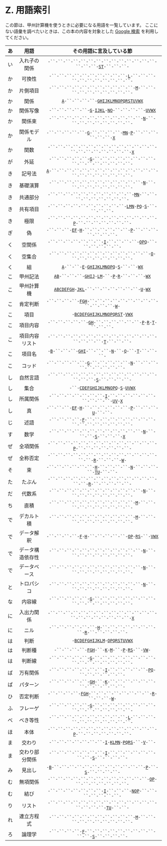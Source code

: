 # Z. 用語索引

この節は、甲州計算機を使うときに必要になる用語を一覧しています。
ここにない語彙を調べたいときは、この本の内容を対象とした
[Google 検索][Google] を利用してください。


| あ | 用語 | その用語に言及している節 |
|:---:|:---:|:---:|
| い | 入れ子の関係 | `-``-``-``-``-``-``-``-``-``-``-``-``-``-``-``-``-``-`[`S`][S][`T`][T]`-``-``-``-` |
| か | 可換性 | `-``-``-``-``-``-``-``-``-``-``-`[`L`][L]`-``-``-``-``-``-``-``-``-``-``-``-` |
| か | 片側項目 | `-``-``-``-``-``-``-``-``-``-``-``-`[`M`][M]`-``-``-``-``-``-``-``-``-``-``-` |
| か | 関係 | [`A`][A]`-``-``-``-``-`[`G`][G][`H`][H][`I`][I][`J`][J][`K`][K][`L`][L][`M`][M][`N`][N][`O`][O][`P`][P][`Q`][Q][`R`][R][`S`][S][`T`][T][`U`][U][`V`][V][`W`][W][`X`][X] |
| か | 関係写像 | `-``-``-``-``-``-`[`G`][G]`-`[`I`][I][`J`][J][`K`][K][`L`][L]`-`[`N`][N][`O`][O]`-``-``-``-``-`[`U`][U][`V`][V][`W`][W][`X`][X] |
| か | 関係束 | `-``-``-``-``-``-``-``-``-``-``-``-``-`[`N`][N]`-``-``-``-``-``-``-``-``-``-` |
| か | 関係モデル | `-``-``-``-``-``-`[`G`][G]`-``-``-``-``-`[`M`][M][`N`][N]`-`[`P`][P]`-``-``-``-``-``-``-`[`X`][X] |
| か | 関数 | `-``-``-``-``-``-``-``-``-``-``-``-``-``-``-``-``-``-``-``-``-``-``-`[`X`][X] |
| が | 外延 | `-``-``-``-``-``-`[`G`][G]`-``-``-``-``-``-``-``-``-``-``-``-``-``-``-``-``-` |
| き | 記号法 | [`A`][A]`-``-``-``-``-``-``-``-``-``-``-``-``-``-``-``-``-``-``-``-``-``-``-` |
| き | 基礎演算 | `-``-``-``-``-``-``-``-``-``-``-``-``-`[`N`][N]`-``-``-``-``-``-``-``-``-``-` |
| き | 共通部分 | `-``-``-``-``-``-``-``-``-``-``-``-`[`M`][M][`N`][N]`-``-``-``-``-``-``-``-``-``-` |
| き | 共有項目 | `-``-``-``-``-``-``-``-``-``-``-`[`L`][L][`M`][M][`N`][N]`-`[`P`][P][`Q`][Q]`-`[`S`][S]`-``-``-``-``-` |
| き | 極限 | `-``-``-``-``-``-``-``-``-``-``-``-``-``-``-`[`P`][P]`-``-``-``-``-``-``-``-` |
| ぎ | 偽 | `-``-``-``-`[`E`][E][`F`][F]`-`[`H`][H]`-``-``-``-``-``-``-`[`P`][P]`-``-``-``-``-``-``-``-` |
| く | 空関係 | `-``-``-``-``-``-``-``-`[`I`][I]`-``-``-``-``-`[`O`][O][`P`][P][`Q`][Q]`-``-``-``-``-``-``-` |
| く | 空集合 | `-``-``-``-``-``-``-``-``-``-``-``-``-``-`[`O`][O]`-``-``-``-``-``-``-``-``-` |
| く | 組 | [`A`][A]`-``-``-`[`E`][E]`-`[`G`][G][`H`][H][`I`][I][`J`][J][`K`][K][`L`][L][`M`][M][`N`][N][`O`][O][`P`][P][`Q`][Q]`-`[`S`][S]`-``-``-`[`W`][W][`X`][X] |
| こ | 甲州記法 | [`A`][A][`B`][B]`-``-``-``-`[`G`][G][`H`][H][`I`][I][`J`][J]`-`[`L`][L][`M`][M]`-``-`[`P`][P]`-`[`R`][R]`-``-``-``-`[`W`][W][`X`][X] |
| こ | 甲州計算機 | [`A`][A][`B`][B][`C`][C][`D`][D][`E`][E][`F`][F][`G`][G][`H`][H]`-`[`J`][J][`K`][K][`L`][L]`-``-``-``-``-``-``-``-`[`U`][U]`-`[`W`][W][`X`][X] |
| こ | 肯定判断 | `-``-``-``-``-`[`F`][F][`G`][G][`H`][H]`-``-``-``-``-``-``-``-``-``-``-``-``-``-`[`W`][W]`-` |
| こ | 項目 | `-`[`B`][B][`C`][C][`D`][D][`E`][E][`F`][F][`G`][G][`H`][H][`I`][I][`J`][J][`K`][K][`L`][L][`M`][M][`N`][N][`O`][O][`P`][P][`Q`][Q][`R`][R][`S`][S][`T`][T]`-`[`V`][V][`W`][W][`X`][X] |
| こ | 項目内容 | `-``-``-``-``-``-`[`G`][G][`H`][H]`-``-``-``-``-``-``-`[`P`][P]`-`[`R`][R]`-`[`T`][T]`-``-``-``-` |
| こ | 項目内容リスト | `-``-``-``-``-``-``-``-``-``-``-``-``-``-``-``-``-``-``-`[`T`][T]`-``-``-``-` |
| こ | 項目名 | `-`[`B`][B]`-``-``-``-`[`G`][G][`H`][H][`I`][I]`-``-``-``-`[`N`][N]`-``-`[`Q`][Q]`-``-`[`T`][T]`-``-``-``-` |
| こ | コッド | `-``-``-``-``-``-`[`G`][G]`-``-``-``-``-``-`[`N`][N]`-``-``-``-``-``-``-``-``-``-` |
| し | 自然言語 | `-``-``-``-``-``-``-``-``-``-``-``-``-``-``-``-``-``-`[`S`][S]`-``-``-``-``-` |
| し | 集合 | `-``-`[`C`][C][`D`][D][`E`][E][`F`][F][`G`][G][`H`][H][`I`][I][`J`][J][`K`][K][`L`][L][`M`][M][`N`][N][`O`][O][`P`][P][`Q`][Q]`-`[`S`][S]`-`[`U`][U][`V`][V][`W`][W][`X`][X] |
| し | 所属関係 | `-``-``-``-``-``-``-``-`[`I`][I]`-``-``-``-``-``-``-``-``-``-``-`[`U`][U][`V`][V]`-`[`X`][X] |
| し | 真 | `-``-``-``-`[`E`][E][`F`][F]`-`[`H`][H]`-``-``-``-``-``-``-`[`P`][P]`-``-``-``-`[`U`][U]`-``-``-` |
| じ | 述語 | `-``-``-``-``-`[`F`][F]`-``-``-``-``-``-``-``-``-``-``-``-``-``-``-``-``-``-` |
| す | 数学 | `-``-``-``-``-``-``-``-``-``-``-``-``-`[`N`][N]`-``-``-``-`[`S`][S]`-``-``-``-`[`X`][X] |
| ぜ | 全項関係 | `-``-``-``-``-``-``-``-``-``-``-``-``-``-``-`[`P`][P]`-``-``-``-``-``-``-``-` |
| ぜ | 全称否定 | `-``-``-``-``-``-``-``-``-``-``-``-``-``-``-``-``-`[`R`][R]`-``-``-``-`[`W`][W]`-` |
| そ | 束 | `-``-``-``-``-``-``-`[`H`][H]`-``-``-``-``-`[`N`][N]`-``-``-``-``-`[`T`][T][`U`][U]`-``-``-` |
| た | たぶん | `-``-``-``-``-``-``-``-``-``-``-``-``-``-``-``-``-`[`R`][R]`-``-``-``-``-``-` |
| だ | 代数系 | `-``-``-``-``-``-``-``-``-``-``-``-``-`[`N`][N]`-``-``-``-``-``-``-``-``-``-` |
| ち | 直積 | `-``-``-``-``-``-``-``-``-``-``-``-`[`M`][M]`-``-``-``-``-``-``-``-``-``-``-` |
| で | デカルト積 | `-``-``-``-``-``-``-``-``-``-``-``-`[`M`][M]`-``-``-``-``-``-``-``-``-``-``-` |
| で | データ解釈 | `-``-``-``-``-`[`F`][F]`-`[`H`][H]`-``-``-``-``-``-`[`O`][O][`P`][P]`-`[`R`][R][`S`][S]`-``-`[`V`][V][`W`][W][`X`][X] |
| で | データ構造依存性 | `-``-``-``-``-``-``-``-``-``-``-``-``-`[`N`][N]`-``-``-``-``-``-``-``-``-``-` |
| で | データベース | `-``-``-``-``-``-``-``-``-``-``-``-``-`[`N`][N]`-``-``-``-``-``-``-``-``-``-` |
| と | トロパシコ | `-``-``-``-``-``-``-``-``-``-``-``-``-`[`N`][N]`-``-``-``-``-``-``-``-``-``-` |
| な | 内容線 | `-``-``-``-``-``-`[`G`][G]`-``-``-``-``-``-``-``-``-``-``-``-``-``-``-``-``-` |
| に | 入出力関係 | `-``-``-``-``-``-``-``-``-``-``-``-``-``-``-``-``-``-``-``-``-``-``-`[`X`][X] |
| に | ニル | `-``-``-``-``-``-``-`[`H`][H]`-``-``-``-``-``-``-``-``-`[`R`][R]`-``-``-``-``-``-` |
| は | 判断 | `-`[`B`][B][`C`][C][`D`][D][`E`][E][`F`][F][`G`][G][`H`][H][`I`][I][`J`][J][`K`][K][`L`][L][`M`][M]`-`[`O`][O][`P`][P][`Q`][Q][`R`][R][`S`][S][`T`][T][`U`][U][`V`][V][`W`][W][`X`][X] |
| は | 判断種 | `-``-``-``-``-`[`F`][F][`G`][G][`H`][H]`-``-`[`K`][K]`-`[`M`][M]`-``-`[`P`][P]`-`[`R`][R][`S`][S]`-``-`[`V`][V][`W`][W]`-` |
| は | 判断線 | `-``-``-``-``-``-`[`G`][G]`-``-``-``-``-``-``-``-``-``-``-``-``-``-``-``-``-` |
| ば | 万有関係 | `-``-``-``-``-``-``-``-`[`I`][I]`-``-``-``-``-``-`[`P`][P][`Q`][Q]`-``-``-``-``-``-``-` |
| ぱ | パターン | `-``-``-``-``-``-`[`G`][G][`H`][H]`-``-`[`K`][K]`-``-``-``-``-``-``-``-``-``-``-``-``-` |
| ひ | 否定判断 | `-``-``-``-``-`[`F`][F][`G`][G][`H`][H]`-``-``-``-``-``-``-``-``-`[`R`][R]`-``-``-``-`[`W`][W]`-` |
| ふ | フレーゲ | `-``-``-``-``-``-`[`G`][G]`-``-``-``-``-``-``-``-``-``-``-``-``-``-``-``-``-` |
| べ | べき等性 | `-``-``-``-``-``-``-``-``-``-``-`[`L`][L]`-``-``-``-``-``-``-``-``-``-``-``-` |
| ほ | 本体 | `-``-``-``-``-``-``-``-``-``-``-``-``-``-``-`[`P`][P]`-``-``-``-``-``-``-``-` |
| ま | 交わり | `-``-``-``-``-``-``-``-`[`I`][I]`-`[`K`][K][`L`][L][`M`][M][`N`][N]`-`[`P`][P][`Q`][Q][`R`][R][`S`][S]`-``-`[`V`][V]`-``-` |
| ま | 交わり部分関係 | `-``-``-``-``-``-``-``-`[`I`][I]`-``-``-``-``-``-``-``-``-`[`S`][S]`-``-``-``-``-` |
| み | 見出し | `-`[`B`][B]`-``-``-``-``-``-``-``-``-``-``-``-``-`[`P`][P]`-``-`[`S`][S]`-``-``-``-``-` |
| む | 無項関係 | `-``-``-``-``-``-``-``-``-``-``-``-``-``-`[`O`][O][`P`][P]`-``-``-``-``-``-``-``-` |
| む | 結び | `-``-``-``-``-``-``-``-`[`I`][I]`-``-``-``-`[`N`][N][`O`][O][`P`][P]`-``-``-``-``-``-``-``-` |
| り | リスト | `-``-``-``-``-``-``-``-``-``-``-``-``-``-``-``-``-``-``-`[`T`][T][`U`][U]`-``-``-` |
| れ | 連立方程式 | `-``-``-``-``-``-``-``-``-``-``-``-`[`M`][M]`-``-``-``-``-``-``-``-``-``-``-` |
| ろ | 論理学 | `-``-``-``-``-`[`F`][F]`-``-``-``-``-``-``-``-``-``-``-``-`[`S`][S]`-``-``-``-``-` |


[A]: https://github.com/seinokatsuhiro/abc-of-koshucode/blob/master/draft/japanese/section/A
[B]: https://github.com/seinokatsuhiro/abc-of-koshucode/blob/master/draft/japanese/section/B
[C]: https://github.com/seinokatsuhiro/abc-of-koshucode/blob/master/draft/japanese/section/C
[D]: https://github.com/seinokatsuhiro/abc-of-koshucode/blob/master/draft/japanese/section/D
[E]: https://github.com/seinokatsuhiro/abc-of-koshucode/blob/master/draft/japanese/section/E
[F]: https://github.com/seinokatsuhiro/abc-of-koshucode/blob/master/draft/japanese/section/F
[G]: https://github.com/seinokatsuhiro/abc-of-koshucode/blob/master/draft/japanese/section/G
[H]: https://github.com/seinokatsuhiro/abc-of-koshucode/blob/master/draft/japanese/section/H
[I]: https://github.com/seinokatsuhiro/abc-of-koshucode/blob/master/draft/japanese/section/I
[J]: https://github.com/seinokatsuhiro/abc-of-koshucode/blob/master/draft/japanese/section/J
[K]: https://github.com/seinokatsuhiro/abc-of-koshucode/blob/master/draft/japanese/section/K
[L]: https://github.com/seinokatsuhiro/abc-of-koshucode/blob/master/draft/japanese/section/L
[M]: https://github.com/seinokatsuhiro/abc-of-koshucode/blob/master/draft/japanese/section/M
[N]: https://github.com/seinokatsuhiro/abc-of-koshucode/blob/master/draft/japanese/section/N
[O]: https://github.com/seinokatsuhiro/abc-of-koshucode/blob/master/draft/japanese/section/O
[P]: https://github.com/seinokatsuhiro/abc-of-koshucode/blob/master/draft/japanese/section/P
[Q]: https://github.com/seinokatsuhiro/abc-of-koshucode/blob/master/draft/japanese/section/Q
[R]: https://github.com/seinokatsuhiro/abc-of-koshucode/blob/master/draft/japanese/section/R
[S]: https://github.com/seinokatsuhiro/abc-of-koshucode/blob/master/draft/japanese/section/S
[T]: https://github.com/seinokatsuhiro/abc-of-koshucode/blob/master/draft/japanese/section/T
[U]: https://github.com/seinokatsuhiro/abc-of-koshucode/blob/master/draft/japanese/section/U
[V]: https://github.com/seinokatsuhiro/abc-of-koshucode/blob/master/draft/japanese/section/V
[W]: https://github.com/seinokatsuhiro/abc-of-koshucode/blob/master/draft/japanese/section/W
[X]: https://github.com/seinokatsuhiro/abc-of-koshucode/blob/master/draft/japanese/section/X

[Google]: https://www.google.com/cse/publicurl?cx=014037774401679920196:skkz2klef7o

